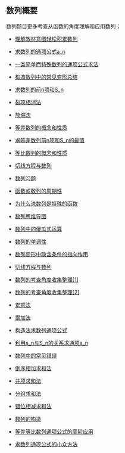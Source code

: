 ## 数列概要

数列题目更多考查从函数的角度理解和应用数列；

*    <a  class="wh"  href=" http://www.cnblogs.com/wanghai0666/p/6268370.html "  target="_blank" >理解教材意图轻松积累数列 </a>   
*    <a  class="wh"  href=" https://www.cnblogs.com/wanghai0666/p/9428910.html  "  target="_blank" >求数列的通项公式a_n</a>
* <a  href="https://www.cnblogs.com/wanghai0666/p/12932762.html"  target="_blank">一类简单而特殊数列的通项公式求法</a> 
  
*   <a  class="wh"  href=" https://www.cnblogs.com/wanghai0666/p/10182054.html  "  target="_blank" >构造数列中的常见变形总结</a>
*  <a  class="wh"  href=" https://www.cnblogs.com/wanghai0666/p/9428928.html "  target="_blank" >求数列的前n项和S_n </a>
*   <a  class="wh"  href=" https://www.cnblogs.com/wanghai0666/p/9524701.html "  target="_blank" >裂项相消法  </a>  
*    <a  class="wh"  href=" https://www.cnblogs.com/wanghai0666/p/5867164.html "  target="_blank" >放缩法   </a>   
*    <a  class="wh"  href=" https://www.cnblogs.com/wanghai0666/p/10193879.html  "  target="_blank" >等差数列的概念和性质</a>   
*    <a  class="wh"  href=" https://www.cnblogs.com/wanghai0666/p/8329377.html  "  target="_blank" >求等差数列前n项和S_n的最值 </a>   
*    <a  class="wh"  href="https://www.cnblogs.com/wanghai0666/p/10212401.html "  target="_blank" >等比数列的概念和性质</a>   
*    <a  class="wh"  href=" https://www.cnblogs.com/wanghai0666/p/7874937.html   "  target="_blank" >切线方程与数列  </a>   
*    <a  class="wh"  href="http://www.cnblogs.com/wanghai0666/p/6259985.html  "  target="_blank" >数列习题</a>
*    <a  class="wh"  href=" http://www.cnblogs.com/wanghai0666/p/6762835.html  "  target="_blank" >函数或数列的周期性 </a>  
*    <a  class="wh"  href=" https://www.cnblogs.com/wanghai0666/p/8408629.html  "  target="_blank" >为什么说数列是特殊的函数 </a>   
*    <a  href=" https://www.cnblogs.com/wanghai0666/p/11229508.html    "  target="_blank">数列思维导图</a>   
*   <a  href="https://www.cnblogs.com/wanghai0666/p/10699699.html "  target="_blank">数列中的傻瓜式运算</a>   
*   <a  href="https://www.cnblogs.com/wanghai0666/p/10696741.html "  target="_blank">数列的单调性</a>   
*   <a  href="https://www.cnblogs.com/wanghai0666/p/10685235.html "  target="_blank">数列变形中隐含条件的指向作用</a>  
*    <a  class="wh"  href=" https://www.cnblogs.com/wanghai0666/p/7874937.html  "  target="_blank" >切线方程与数列</a>  
*   <a  class="wh"  href=" https://www.cnblogs.com/wanghai0666/p/8747634.html  "  target="_blank" >数列的考查角度收集整理[1] </a>  
*    <a  class="wh"  href=" https://www.cnblogs.com/wanghai0666/p/8874548.html  "  target="_blank" >数列的考查角度收集整理[2] </a>  
*   <a href="https://www.cnblogs.com/wanghai0666/p/10604115.html "  target="_blank">累乘法</a>  
*    <a href="https://www.cnblogs.com/wanghai0666/p/10604109.html "  target="_blank">累加法</a>  
*    <a href="https://www.cnblogs.com/wanghai0666/p/10604133.html "  target="_blank">构造法求数列通项公式</a>  
*    <a href="https://www.cnblogs.com/wanghai0666/p/10604125.html "  target="_blank">利用a_n与S_n的关系求通项a_n</a>  
*   <a href="https://www.cnblogs.com/wanghai0666/p/10550707.html "  target="_blank">数列中的常见错误</a>  
*   <a  href="https://www.cnblogs.com/wanghai0666/p/12352964.html"  target="_blank">倒序相加求和法</a>  
*   <a  href="https://www.cnblogs.com/wanghai0666/p/12350014.html"  target="_blank">并项求和法</a>  
*   <a  href="https://www.cnblogs.com/wanghai0666/p/12350177.html"  target="_blank">分组求和法</a>
*   <a  href="https://www.cnblogs.com/wanghai0666/p/12350590.html"  target="_blank">错位相减求和法</a>
*   <a  href="https://www.cnblogs.com/wanghai0666/p/12349651.html"  target="_blank">数列的构造</a>  
*  <a  href="https://www.cnblogs.com/wanghai0666/p/12358514.html"  target="_blank">等差等比数列通项公式的高阶应用</a> 
*  <a  href="https://www.cnblogs.com/wanghai0666/p/12570404.html"  target="_blank">求数列通项公式的小众方法</a> 



